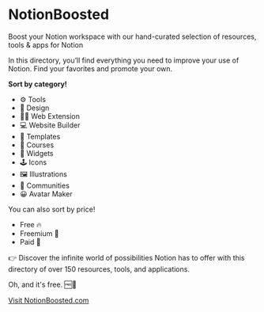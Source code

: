# NotionBoosted

Boost your Notion workspace with our hand-curated selection of resources, tools & apps for Notion

In this directory, you’ll find everything you need to improve your use of Notion. Find your favorites and promote your own.

**Sort by category!**

- ⚙️ Tools
- 🎨 Design
- 👨‍💻 Web Extension
- 💻 Website Builder
- 📄 Templates
- 📖 Courses
- 📲 Widgets
- 🕹️ Icons
- 🖼️ Illustrations
- 🤝 Communities
- 😀 Avatar Maker

You can also sort by price!

- Free 🔥
- Freemium 🤩
- Paid 💸

👉 Discover the infinite world of possibilities Notion has to offer with this directory of over 150 resources, tools, and applications.

Oh, and it's free. 🆓🎁

[Visit NotionBoosted.com](https://NotionBoosted.com)
